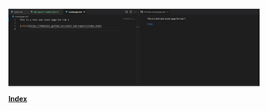 ![Image](pictures\labReport1\codePicture.JPG)

**[Index](https://hdehaini.github.io/cse15l-lab-reports/index.html)**